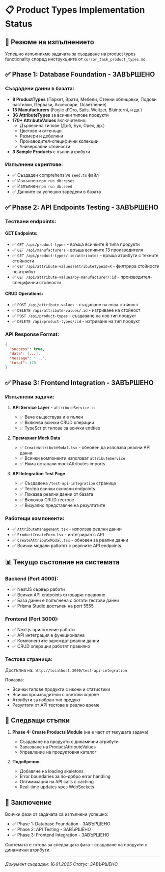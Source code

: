 # 📋 Product Types Implementation Status

## 🎯 Резюме на изпълнението

Успешно изпълнихме задачата за създаване на product types functionality според инструкциите от `cursor_task_product_types.md`.

## ✅ Phase 1: Database Foundation - ЗАВЪРШЕНО

### Създадени данни в базата:
- **8 ProductTypes** (Паркет, Врати, Мебели, Стенни облицовки, Подови настилки, Первази, Аксесоари, Осветление)
- **13 Manufacturers** (Foglie d'Oro, Salis, Weitzer, Bluinterni, и др.)
- **36 AttributeTypes** за всички типове продукти
- **170+ AttributeValues** включително:
  - Дървесина типове (Дъб, Бук, Орех, др.)
  - Цветове и оттенъци
  - Размери и дебелини
  - Производител-специфични колекции
  - Универсални стойности
- **3 Sample Products** с пълни атрибути

### Изпълнени скриптове:
- ✅ Създаден comprehensive `seed.ts` файл
- ✅ Изпълнен `npm run db:reset`
- ✅ Изпълнен `npm run db:seed`
- ✅ Данните са успешно заредени в базата

## ✅ Phase 2: API Endpoints Testing - ЗАВЪРШЕНО

### Тествани endpoints:

#### GET Endpoints:
- ✅ `GET /api/product-types` - връща всичките 8 типа продукти
- ✅ `GET /api/manufacturers` - връща всичките 13 производителя  
- ✅ `GET /api/product-types/:id/attributes` - връща атрибути с техните стойности
- ✅ `GET /api/attribute-values?attributeTypeId=X` - филтрира стойности по атрибут
- ✅ `GET /api/attribute-values/by-manufacturer/:id` - производител-специфични стойности

#### CRUD Operations:
- ✅ `POST /api/attribute-values` - създаване на нова стойност
- ✅ `DELETE /api/attribute-values/:id` - изтриване на стойност
- ✅ `POST /api/product-types` - създаване на нов тип продукт
- ✅ `DELETE /api/product-types/:id` - изтриване на тип продукт

### API Response Format:
```json
{
  "success": true,
  "data": [...],
  "message": "...",
  "total": 170
}
```

## ✅ Phase 3: Frontend Integration - ЗАВЪРШЕНО

### Изпълнени задачи:

1. **API Service Layer** - `attributeService.ts`
   - ✅ Вече съществува и е пълен
   - ✅ Включва всички CRUD операции
   - ✅ TypeScript типове за всички entities

2. **Премахнат Mock Data**
   - ✅ `CreateAttributeModal.tsx` - обновен да използва реални API данни
   - ✅ Всички компоненти използват `attributeService`
   - ✅ Няма останали mockAttributes imports

3. **API Integration Test Page**
   - ✅ Създадена `/test-api-integration` страница
   - ✅ Тества всички основни endpoints
   - ✅ Показва реални данни от базата
   - ✅ Включва CRUD тестове
   - ✅ Визуално представяне на резултатите

### Работещи компоненти:
- ✅ `AttributeManagement.tsx` - използва реални данни
- ✅ `ProductCreateForm.tsx` - интегриран с API
- ✅ `CreateAttributeModal.tsx` - обновен за реални данни
- ✅ Всички модали работят с реалните API endpoints

## 📊 Текущо състояние на системата

### Backend (Port 4000):
- ✅ NestJS сървър работи
- ✅ Всички API endpoints отговарят правилно
- ✅ База данни е попълнена с богати тестови данни
- ✅ Prisma Studio достъпен на port 5555

### Frontend (Port 3000):
- ✅ Next.js приложение работи
- ✅ API интеграция е функционална
- ✅ Компонентите зареждат реални данни
- ✅ CRUD операции работят правилно

### Тестова страница:
Достъпна на: `http://localhost:3000/test-api-integration`

Показва:
- Всички типове продукти с икони и статистики
- Всички производители с цветови кодове
- Атрибути за избран тип продукт
- Резултати от API тестове в реално време

## 🚀 Следващи стъпки

1. **Phase 4: Create Products Module** (не е част от текущата задача)
   - Създаване на продукти с динамични атрибути
   - Запазване на ProductAttributeValues
   - Управление на продуктовия каталог

2. **Подобрения**:
   - Добавяне на loading skeletons
   - Error boundaries за по-добро error handling
   - Оптимизация на API calls с caching
   - Real-time updates чрез WebSockets

## 📝 Заключение

Всички фази от задачата са изпълнени успешно:
- ✅ Phase 1: Database Foundation - ЗАВЪРШЕНО
- ✅ Phase 2: API Testing - ЗАВЪРШЕНО  
- ✅ Phase 3: Frontend Integration - ЗАВЪРШЕНО

Системата е готова за следващата фаза - създаване на продукти с динамични атрибути.

---

*Документ създаден: 16.01.2025*
*Статус: ЗАВЪРШЕНО* 